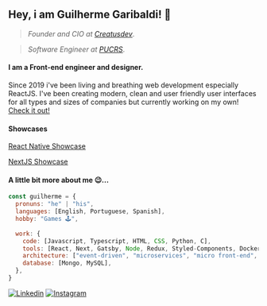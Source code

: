 ## Hey, i am Guilherme Garibaldi! 👋
> *Founder and CIO at [Creatusdev](https://github.com/Creatus-Desenvolvimento-de-Solucoes)*.

> *Software Engineer at [PUCRS](https://www.pucrs.br/)*.

#### I am a Front-end engineer and designer.
Since 2019 i've been living and breathing web development especially ReactJS. I've been creating modern, clean and user friendly user interfaces for all types and sizes of companies but currently working on my own! [Check it out!](https://creatusdev.com)

#### Showcases
[React Native Showcase](https://github.com/Hackatona-AGES-2022/Undefined)

[NextJS Showcase](https://github.com/guigaribalde/totty-front)

#### A little bit more about me 😉... 
```js
const guilherme = {
  pronuns: "he" | "his",
  languages: [English, Portuguese, Spanish],
  hobby: "Games 🕹️",
  
  work: {
    code: [Javascript, Typescript, HTML, CSS, Python, C],
    tools: [React, Next, Gatsby, Node, Redux, Styled-Components, Docker, Jest, Mocha, Nginx],
    architecture: ["event-driven", "microservices", "micro front-end", "design system pattern"],
    database: [Mongo, MySQL],
  },
}
```
<a href="https://www.linkedin.com/in/guigaribalde">![Linkedin](https://shields.io/badge/Linkedin-161-blue?logo=linkedin&style=social)</a>  <a href="https://www.instagram.com/guigaribalde/">![Instagram](https://shields.io/badge/Instagram-472-orange?logo=instagram&style=social)</a>
